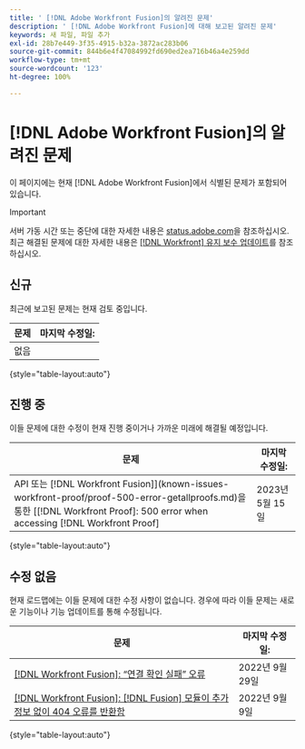 ```yaml
---
title: ' [!DNL Adobe Workfront Fusion]의 알려진 문제'
description: ' [!DNL Adobe Workfront Fusion]에 대해 보고된 알려진 문제'
keywords: 새 파일, 파일 추가
exl-id: 28b7e449-3f35-4915-b32a-3872ac283b06
source-git-commit: 844b6e4f47084992fd690ed2ea716b46a4e259dd
workflow-type: tm+mt
source-wordcount: '123'
ht-degree: 100%

---
```


# [!DNL Adobe Workfront Fusion]의 알려진 문제

이 페이지에는 현재 [!DNL Adobe Workfront Fusion]에서 식별된 문제가 포함되어 있습니다.

>[!IMPORTANT]
>
>서버 가동 시간 또는 중단에 대한 자세한 내용은 [status.adobe.com](https://status.adobe.com)을 참조하십시오. 최근 해결된 문제에 대한 자세한 내용은 [[!DNL Workfront] 유지 보수 업데이트](../maintenance/current-updates.md)를 참조하십시오.

## 신규

최근에 보고된 문제는 현재 검토 중입니다.

| **문제** | **마지막 수정일:** |
| -----------------------------------------------------------------| ----------------- |
| 없음 |  |

{style="table-layout:auto"}


## 진행 중

이들 문제에 대한 수정이 현재 진행 중이거나 가까운 미래에 해결될 예정입니다.

| **문제** | **마지막 수정일:** |
| -----------------------------------------------------------------| ----------------- |
| API 또는 [!DNL Workfront Fusion]](known-issues-workfront-proof/proof-500-error-getallproofs.md)을 통한 [[!DNL Workfront Proof]: 500 error when accessing [!DNL Workfront Proof]  | 2023년 5월 15일 |

{style="table-layout:auto"}

## 수정 없음

현재 로드맵에는 이들 문제에 대한 수정 사항이 없습니다. 경우에 따라 이들 문제는 새로운 기능이나 기능 업데이트를 통해 수정됩니다.

| **문제** | **마지막 수정일:** |
| -----------------------------------------------------------------| ----------------- |
| [[!DNL Workfront Fusion]: “연결 확인 실패” 오류](known-issues-workfront-fusion/fusion-401-error-must-reauthenicate-connection.md) | 2022년 9월 29일 |
| [[!DNL Workfront Fusion]: [!DNL Fusion] 모듈이 추가 정보 없이 404 오류를 반환함](known-issues-workfront-fusion/fusion-404-error-no-description.md) | 2022년 9월 9일 |

{style="table-layout:auto"}
